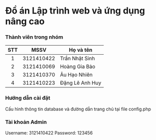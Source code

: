 # Đồ án Lập trình web và ứng dụng nâng cao
 ### Thành viên trong nhóm
 |STT  |MSSV        |Họ và tên       |
|:---:|:----------:|----------------|
|1    |3121410422  |Trần Nhật Sinh|
|2    |3121410069  |Hoàng Gia Bảo|
|3    |3121410370  |Âu Hạo Nhiên|
|4    |3121410223  |Đặng Lê Anh Huy|
### Hướng dẫn cài đặt
Cấu hình thông tin database và đường dẫn trang chủ tại file config.php
### Tài khoản Admin
Username: 3121410422
Password: 123456
